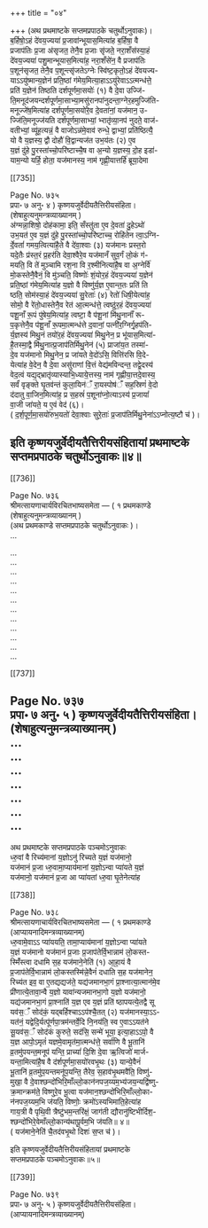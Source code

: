 +++
title = "०४"

+++
(अथ प्रथमाष्टके सप्तमप्रपाठके चतुर्थोऽनुवाकः)।  
ब॒र्हिषो॒ऽहं दे॑वय॒ज्यया॑ प्र॒जावा॑न्भूयास॒मित्या॑ह ब॒र्हिषा॒ वै  
प्रजाप॑तिः प्र॒जा अ॑सृजत॒ तेनै॒व प्र॒जाः सृ॑जते॒ नरा॒शँस॑स्या॒हं  
दे॑वय॒ज्यया॑ पशु॒मान्भूयास॒मित्या॑ह॒ नरा॒शँसे॑न॒ वै प्रजाप॑तिः  
प॒शून॑सृजत॒ तेनै॒व प॒शून्त्सृ॑जतेऽग्नेः स्वि॑ष्ट॒कृतो॒ऽहं दे॑वयज्य-  
याऽऽयु॑ष्मान्य॒ज्ञेन॑ प्रति॒ष्ठां ग॑मेय॒मित्या॒हाऽऽयु॑रेवाऽऽत्मन्ध॑त्ते॒  
प्रति॑ य॒ज्ञेन॑ तिष्ठति दर्शपूर्णमा॒सयोः॑ (१) वै दे॒वा उज्जि॑-  
ति॒मनूद॑जयन्दर्शपूर्णमा॒साभ्या॒मसु॑रानपा॑नुदन्ता॒ग्नेर॒हमुज्जि॑ति-  
मनूज्जे॑ष॒मित्या॑ह दर्शपूर्णमा॒सयो॑रे॒व दे॒वता॑नां॒ यज॑मान॒ उ-  
ज्जि॑ति॒मनूज्ज॑यति दर्शपूर्णमा॒साभ्यां॒ भ्‍रातृ॑व्या॒नप॑ नुदते॒ वाज॑-  
वतीभ्यां॒ व्यू॑ह॒त्यन्नं॒ वै वाजोऽन्न॑मे॒वाव॑ रुन्धे॒ द्वाभ्यां॒ प्रति॑ष्ठित्यै॒  
यो वै य॒ज्ञस्य॒ द्वौ दोहौ॑ वि॒द्वान्यज॑त उभ॒य॑तः (२) ए॒व  
य॒ज्ञं दु॑हे पु॒रस्ता॑च्‍चो॒परि॑ष्टाच्‍चै॒ष वा अ॒न्यो य॒ज्ञस्य॒ दो॒ह इडा॑-  
याम॒न्यो यर्हि॒ होता॒ यज॑मानस्य॒ नाम॑ गृह्णी॒यात्तर्हि॑ ब्रूया॒देमा

[[735]]

Page No. ७३५  
प्रपा॰ ७ अनु॰ ४ ) कृष्णयजुर्वेदीयतैत्तिरीयसंहिता।  
(शेषाहुत्यनुमन्त्रव्याख्यानम् )  
अ॑ग्मन्ना॒शिषो॒ दोह॑कामा॒ इति॒ सँस्तु॑ता ए॒व दे॒वता॑ दु॒हेऽथो॑  
उभ॒यत॑ ए॒व य॒ज्ञं दु॑हे पु॒रस्ता॑च्‍चो॒परि॑ष्टाच्‍च॒ रोहि॑तेन त्वा॒ऽग्नि-  
र्दे॒वतां॑ गमय॒त्वित्या॑है॒ते वै दे॑वा॒श्वाः (३) यज॑मानः प्रस्त॒रो  
यदे॒तैः प्र॑स्त॒रं प्र॒हर॑ति देवा॒श्वैरे॒व यज॑मानँ सुव॒र्गं लो॒कं ग॑-  
मयति॒ वि ते॑ मुञ्चामि रश॒ना वि र॒श्मीनित्या॑है॒ष वा अ॒ग्नेर्वि॑  
मो॒कस्तेनै॒वैनं॒ वि मु॑ञ्चति॒ विष्णोः॑ शं॒योर॒हं दे॑वय॒ज्यया॑ य॒ज्ञेन॑  
प्रति॒ष्ठां ग॑मेय॒मित्या॑ह य॒ज्ञो वै विष्णु॑र्य॒ज्ञ ए॒वान्त॒तः प्रति॑ ति  
ष्ठति॒ सोम॑स्या॒हं दे॑वय॒ज्यया॑ सु॒रेताः॑ (४) रेतो॑ धिषी॒येत्या॑ह॒  
सोमो॒ वै रे॑तो॒धास्तेनै॒व रेत॑ आ॒त्मन्ध॑त्ते॒ त्वष्ठु॑र॒हं दे॑वय॒ज्यया॑  
पशू॒नाँ रू॒पं पु॑षेय॒मित्या॑ह॒ त्वष्टा॒ वै प॑शू॒नां मि॑थु॒नानाँ॑ रू-  
प॒कृत्तेनै॒व प॑शू॒नाँ रू॒पमा॒त्मन्ध॑त्ते द॒वानां॒ पत्नी॑र॒ग्निर्गृ॒हप॑ति-  
र्य॒ज्ञस्य॑ मिथु॒नं तयो॑र॒हं दे॑वय॒ज्यया॑ मिथु॒नेन॒ प्र भू॑यास॒मित्या॑-  
है॒तस्मा॒द्वै मि॑थु॒नात्प्र॒जाप॑तिर्मिथु॒नेन॑ (५) प्राजा॑य॒त तस्मा॑-  
दे॒व यज॑मानो मिथु॒नेन॒ प्र जा॑यते वे॒दो॑ऽसि॒ वित्ति॑रसि वि॒दे-  
येत्या॑ह वे॒देन॒ वै दे॒वा असु॑राणां वि॒त्तं वेद्य॑मविन्दन्त॒ तद्वे॒दस्य॑  
वेद॒त्वं यद्य॒द्भ्रातृ॑व्यास्याभि॒ध्याये॒त्तस्य॒ नाम॑ गृह्णीया॒त्तदे॒वास्य॒  
सर्वं॑ वृङ्क्ते घृ॒तव॑न्तं कुला॒यिन॑ँ रा॒यस्पोष॑ँ सह॒स्रिणं॑ वे॒दो  
द॑दातु वा॒जिन॒मित्या॑ह॒ प्र स॒हस्रं॑ प॒शूना॑प्नो॒त्याऽस्य॑ प्र॒जायां॑  
वा॒जी जा॑यते॒ य ए॒वं वेद॑ (६)।  
( द॒र्श॒पूर्ण॒मा॒सयो॑रुभ॒यतो॑ देवा॒श्वाः सुरे॒ताः॑ प्र॒जाप॑तिर्मिथु॒नेना॑ऽऽप्नोत्य॒ष्टौ च॑ )।

इति कृष्णयजुर्वेदीयतैत्तिरीयसंहितायां प्रथमाष्टके  
सप्तमप्रपाठके चतुर्थोऽनुवाकः॥४॥
----

[[736]]

Page No. ७३६  
श्रीमत्सायणाचार्यविरचितभाष्यसमेता — ( १ प्रथमकाण्डे  
(शेषाहुत्यनुमन्त्रव्याख्यानम् )  
(अथ प्रथमकाण्डे सप्तमप्रपाठके चतुर्थोऽनुवाकः )।  
...  

...  
...  
...  
...  
...  
...  
...  
...  
...  
...  
...  
...  

[[737]]

Page No. ७३७  
प्रपा॰ ७ अनु॰ ५ ) कृष्णयजुर्वेदीयतैत्तिरीयसंहिता।  
(शेषाहुत्यनुमन्त्रव्याख्यानम् )  
...  
...  
...  
...  
...  
...  
...  
-----  
अथ प्रथमाष्टके सप्तमप्रपाठके पञ्चमोऽनुवाकः  
ध्‍रु॒वां वै रिच्‍य॑मानां य॒ज्ञोऽनु॑ रिच्‍यते य॒ज्ञं यज॑मानो॒  
यज॑मानं प्र॒जा ध्‍रु॒वामा॒प्याय॑मानां य॒ज्ञोऽन्वा प्या॑यते य॒ज्ञं  
यज॑मानो॒ यज॑मानं प्र॒जा आ प्या॑यतां ध्‍रु॒वा घृ॒तेनेत्या॑ह

[[738]]

Page No. ७३८  
श्रीमत्सायणाचार्यविरचितभाष्यसमेता — ( १ प्रथमकाण्डे  
(आप्यायनादिमन्त्रव्याख्यानम्)  
ध्‍रु॒वामे॒वाऽऽ प्या॑ययति॒ तामा॒प्याय॑मानां य॒ज्ञोऽन्वा प्या॑यते  
य॒ज्ञं यज॑मानो यज॑मानं प्र॒जाः प्र॒जाप॑तेर्वि॒भान्नाम॑ लो॒कस्त-  
स्मिँ॑स्त्वा दधामि स॒ह यज॑माने॒नेति॑ (१) आ॒हा॒यं वै  
प्र॒जाप॑तेर्वि॒भान्नाम॑ लो॒कस्तस्मि॑न्ने॒वैनं॑ दधाति स॒ह यज॑मानेन॒  
रिच्‍य॑त इव॒ वा ए॒तद्यद्यज॑ते॒ यद्य॑जमानभा॒गं प्रा॒श्नात्या॒त्मान॑मे॒व  
प्री॑णात्ये॒तावा॒न्वै य॒ज्ञो यावा॑न्यजमानभा॒गो य॒ज्ञो यज॑मानो॒  
यद्य॑जमानभा॒गं प्रा॒श्नाति॑ य॒ज्ञ एव य॒ज्ञं प्रति॑ ष्ठापयत्ये॒तद्वै सू  
यव॑स॒ँ सोद॑कं॒ यद्बर्हिश्चाऽऽप॑श्चै॒तत् (२) यज॑मानस्या॒ऽऽ-  
यत॑नं॒ यद्वेदि॒र्यत्पू॑र्णपा॒त्रम॑न्तर्वे॒दि नि॒नय॑ति॒ स्व ए॒वाऽऽयत॑ने  
सू॒यव॑स॒ँ सोद॑कं कुरुते॒ सद॑सि॒ सन्मे॑ भूया॒ इत्या॒हाऽऽपो॒ वै  
य॒ज्ञ आपो॒ऽमृतं॑ यज्ञमे॒वामृत॑मा॒त्मन्ध॑त्ते॒ सर्वा॑णि वै भू॒तानि॑  
व्र॒तमु॑पयन्त॒मनूप॑ यन्ति॒ प्राच्यां॑ दि॒शि दे॒वा ऋ॒त्विजो॑ मार्ज-  
यन्ता॒मित्या॑है॒ष वै द॑र्शपूर्णमा॒सयो॑रवभृ॒थः (३) यान्ये॒वैनं॑  
भू॒तानि॑ व्र॒तमु॑प॒यन्तमनू॑प॒यन्ति॒ तैरेव॒ स॒हाव॑भृ॒थमवै॑ति॒ विष्णु॑-  
मुखा॒ वै दे॒वाश्छन्दो॑भिरि॒माँल्लो॒कान॑नपज॒य्यम॒भ्य॑जय॒न्यद्वि॑ष्णु-  
क्र॒मान्क्रम॑ते॒ विष्णुरे॒व भू॒त्वा यज॑मान॒श्छन्दो॑भिरि॒माँल्लो॒का-  
न॑नपज॒य्यम॒भि ज॑यति॒ विष्णोः॒ क्रमो॑ऽस्यभिमाति॒हेत्या॑ह  
गाय॒त्री वै पृथि॒वी त्रैष्टु॑भम॒न्तरि॑क्षं॒ जाग॑ती द्यौरानु॑ष्टिभीर्दिश॒-  
श्छन्दो॑भिरे॒वेमाँल्लो॒कान्य॑थापू॒र्वम॒भि ज॑यति॥ ४॥  
( यज॑माने॒नेति॑ चै॒तद॑वभृ॒थो दिशः॑ स॒प्त च॑ )।

इति कृष्णयजुर्वेदीयतैत्तिरीयसंहितायां प्रथमाष्टके  
सप्तमप्रपाठके पञ्चमोऽनुवाकः॥५॥

[[739]]

Page No. ७३९  
प्रपा॰ ७ अनु॰ ५ ) कृष्णयजुर्वेदीयतैत्तिरीयसंहिता।  
(आप्यायनादिमन्त्रव्याख्यानम्)  
